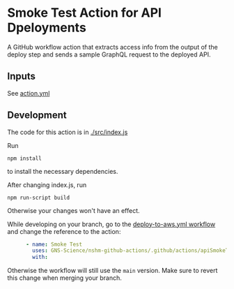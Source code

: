 # Smoke Test Action for API Dpeloyments

A GitHub workflow action that extracts access info from the output of the deploy step and sends a sample GraphQL request to the deployed API.

## Inputs

See [action.yml](./action.yml)

## Development

The code for this action is in [./src/index.js](./src/index.js)

Run

```shell
npm install
```

to install the necessary dependencies.


After changing index.js, run

```shell
npm run-script build 
```

Otherwise your changes won't have an effect.

While developing on your branch, go to the [deploy-to-aws.yml workflow](../../workflows/deploy-to-aws.yml) and change the reference to the action:

```yaml
      - name: Smoke Test
        uses: GNS-Science/nshm-github-actions/.github/actions/apiSmokeTest@feature/my-branch-name
        with:
```

Otherwise the workflow will still use the `main` version. Make sure to revert this change when merging your branch.
